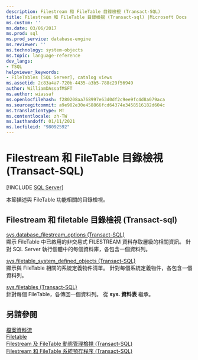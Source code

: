 ```yaml
---
description: Filestream 和 FileTable 目錄檢視 (Transact-SQL)
title: Filestream 和 FileTable 目錄檢視 (Transact-sql) |Microsoft Docs
ms.custom: ''
ms.date: 03/06/2017
ms.prod: sql
ms.prod_service: database-engine
ms.reviewer: ''
ms.technology: system-objects
ms.topic: language-reference
dev_langs:
- TSQL
helpviewer_keywords:
- FileTables [SQL Server], catalog views
ms.assetid: 2c83a4a7-720b-4435-a3b5-788c29f56949
author: WilliamDAssafMSFT
ms.author: wiassaf
ms.openlocfilehash: f280208aa768997e63d0df2c9ee9fc4d8a079aca
ms.sourcegitcommit: a9e982e30e458866fcd64374e3458516182d604c
ms.translationtype: MT
ms.contentlocale: zh-TW
ms.lasthandoff: 01/11/2021
ms.locfileid: "98092592"
---
```

# <a name="filestream-and-filetable-catalog-views-transact-sql"></a>Filestream 和 FileTable 目錄檢視 (Transact-SQL)
[!INCLUDE [SQL Server](../../includes/applies-to-version/sqlserver.md)]

  本節描述與 FileTable 功能相關的目錄檢視。  
  
## <a name="filestream-and-filetable-catalog-views-transact-sql"></a>Filestream 和 filetable 目錄檢視 (Transact-sql) 
 [sys.database_filestream_options &#40;Transact-SQL&#41;](../../relational-databases/system-catalog-views/sys-database-filestream-options-transact-sql.md)  
 顯示 FileTable 中已啟用的非交易式 FILESTREAM 資料存取層級的相關資訊。 針對 SQL Server 執行個體中的每個資料庫，各包含一個資料列。  
  
 [sys.filetable_system_defined_objects &#40;Transact-SQL&#41;](../../relational-databases/system-catalog-views/sys-filetable-system-defined-objects-transact-sql.md)  
 顯示與 FileTable 相關的系統定義物件清單。 針對每個系統定義物件，各包含一個資料列。  
  
 [sys.filetables &#40;Transact-SQL&#41;](../../relational-databases/system-catalog-views/sys-filetables-transact-sql.md)  
 針對每個 FileTable，各傳回一個資料列。 從 **sys. 資料表** 繼承。  

## <a name="see-also"></a>另請參閱
[檔案資料流](../../relational-databases/blob/filestream-sql-server.md)
<br>[Filetable](../../relational-databases/blob/filetables-sql-server.md)
<br>[Filestream 及 FileTable 動態管理檢視 (Transact-SQL)](../system-dynamic-management-views/filestream-and-filetable-dynamic-management-views-transact-sql.md)
<br>[Filestream 和 FileTable 系統預存程序 (Transact-SQL)](../system-stored-procedures/filestream-and-filetable-system-stored-procedures.md)
  
  
